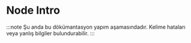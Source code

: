 # Node Intro

:::note
Şu anda bu dökümantasyon yapım aşamasındadır. Kelime hataları veya yanlış bilgiler bulundurabilir.
:::
